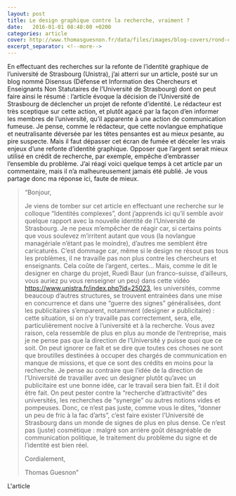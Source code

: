 ```yaml
---
layout: post
title: Le design graphique contre la recherche, vraiment ?
date:   2016-01-01 08:48:00 +0200
categories: article
cover: http://www.thomasguesnon.fr/data/files/images/blog-covers/rond-carre-table-chaise.jpg
excerpt_separator: <!--more-->
---
```

En effectuant des recherches sur la refonte de l’identité graphique de l’université de Strasbourg (Unistra), j’ai atterri sur un article, posté<!--more--> sur un blog nommé Disensus (Défense et Information des Chercheurs et Enseignants Non Statutaires de l’Université de Strasbourg) dont on peut faire ainsi le résumé : l’article évoque la décision de l’Université de Strasbourg de déclencher un projet de refonte d’identité. Le rédacteur est très sceptique sur cette action, et plutôt agacé par la façon d’en informer les membres de l’université, qu’il apparente à une action de communication fumeuse. Je pense, comme le rédacteur, que cette novlangue emphatique et neutralisante déversée par les têtes pensantes est au mieux pesante, au pire suspecte. Mais il faut dépasser cet écran de fumée et déceler les vrais enjeux d’une refonte d’identité graphique. Opposer que l’argent serait mieux utilisé en crédit de recherche, par exemple, empêche d’embrasser l’ensemble du problème. J’ai réagi voici quelque temps à cet article par un commentaire, mais il n’a malheureusement jamais été publié. Je vous partage donc ma réponse ici, faute de mieux.

> “Bonjour,
>
>  Je viens de tomber sur cet article en effectuant une recherche sur le colloque “Identités complexes”, dont j’apprends ici qu’il semble avoir quelque rapport avec la nouvelle identité de l’Université de Strasbourg. Je ne peux m’empêcher de réagir car, si certains points que vous soulevez m’irritent autant que vous (la novlangue managériale n’étant pas le moindre), d’autres me semblent être caricaturés. C’est dommage car, même si le design ne résout pas tous les problèmes, il ne travaille pas non plus contre les chercheurs et enseignants. Cela coûte de l’argent, certes… Mais, comme le dit le designer en charge du projet, Ruedi Baur (un franco-suisse, d’ailleurs, vous auriez pu vous renseigner un peu) dans cette vidéo https://www.unistra.fr/index.php?id=25023, les universités, comme beaucoup d’autres structures, se trouvent entrainées dans une mise en concurrence et dans une “guerre des signes” généralisées, dont les publicitaires s’emparent, notamment (designer ≠ publicitaire) : cette situation, si on n’y travaille pas correctement, sera, elle, particulièrement nocive à l’université et à la recherche. Vous avez raison, cela ressemble de plus en plus au monde de l’entreprise, mais je ne pense pas que la direction de l’Université y puisse quoi que ce soit. On peut ignorer ce fait et se dire que toutes ces choses ne sont que broutilles destinées à occuper des chargés de communication en manque de missions, et que ce sont des crédits en moins pour la recherche. Je pense au contraire que l’idée de la direction de l’Université de travailler avec un designer plutôt qu’avec un publicitaire est une bonne idée, car le travail sera bien fait. Et il doit être fait. On peut pester contre la “recherche d’attractivité” des universités, les recherches de “synergie” ou autres notions vides et pompeuses. Donc, ce n’est pas juste, comme vous le dites, “donner un peu de fric à la fac d’arts”, c’est faire exister l’Université de Strasbourg dans un monde de signes de plus en plus dense. Ce n’est pas (juste) cosmétique : malgré son arrière goût désagréable de communication politique, le traitement du problème du signe et de l’identité est bien réel.
>
> Cordialement,
>
> Thomas Guesnon”

L'article
